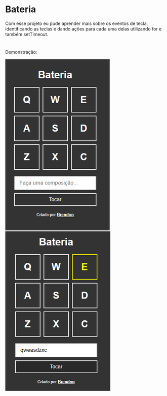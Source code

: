 # Bateria

Com esse projeto eu pude aprender mais sobre os eventos de tecla, identificando as teclas e dando ações para cada uma delas utilizando for e também setTimeout.

#

Demonstração:

<img src="images/img1.png">
<img src="images/img2.png">
